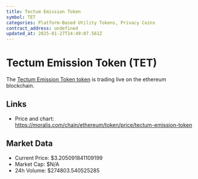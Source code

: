 ```yaml
---
title: Tectum Emission Token
symbol: TET
categories: Platform-Based Utility Tokens, Privacy Coins
contract_address: undefined
updated_at: 2025-01-27T14:49:07.561Z
---
```


# Tectum Emission Token (TET)
The [Tectum Emission Token token](https://moralis.com/chain/ethereum/token/price/tectum-emission-token) is trading live on the ethereum blockchain.

## Links
- Price and chart: https://moralis.com/chain/ethereum/token/price/tectum-emission-token

## Market Data
- Current Price: $3.205091841109199
- Market Cap: $N/A
- 24h Volume: $274803.540525285

